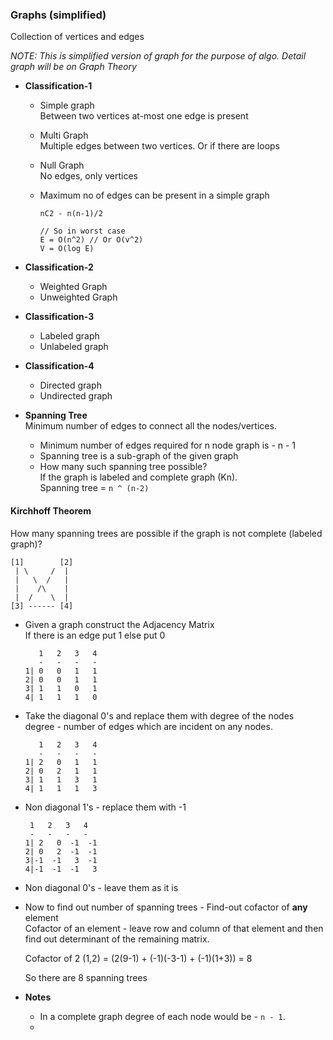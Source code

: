 ### Graphs (simplified)
Collection of vertices and edges

_NOTE: This is simplified version of graph for the purpose of algo. Detail graph will be on Graph Theory_

- **Classification-1**
  - Simple graph  
    Between two vertices at-most one edge is present

  - Multi Graph  
    Multiple edges between two vertices. Or if there are loops

  - Null Graph  
    No edges, only vertices

  - Maximum no of edges can be present in a simple graph
    ```
    nC2 - n(n-1)/2

    // So in worst case
    E = O(n^2) // Or O(v^2)
    V = O(log E)
    ```

- **Classification-2**  
  - Weighted Graph
  - Unweighted Graph

- **Classification-3**  
  - Labeled graph
  - Unlabeled graph

- **Classification-4**  
  - Directed graph
  - Undirected graph

- **Spanning Tree**  
  Minimum number of edges to connect all the nodes/vertices.
  
  - Minimum number of edges required for n node graph is - n - 1
  - Spanning tree is a sub-graph of the given graph
  - How many such spanning tree possible?  
    If the graph is labeled and complete graph (Kn).  
    Spanning tree = `n ^ (n-2)`


#### Kirchhoff Theorem
How many spanning trees are possible if the graph is not complete (labeled graph)?

```
[1]        [2]
 | \     /  |
 |   \  /   |
 |    /\    |
 |  /    \  |
[3] ------ [4]
```

- Given a graph construct the Adjacency Matrix  
  If there is an edge put 1 else put 0
  ```
     1   2   3   4
     -   -   -   -
  1| 0   0   1   1
  2| 0   0   1   1
  3| 1   1   0   1
  4| 1   1   1   0
  ```

- Take the diagonal 0's and replace them with degree of the nodes  
  degree - number of edges which are incident on any nodes.
  ```
     1   2   3   4
     -   -   -   -
  1| 2   0   1   1
  2| 0   2   1   1
  3| 1   1   3   1
  4| 1   1   1   3
  ```

- Non diagonal 1's - replace them with -1  
    ```
     1   2   3   4
     -   -   -   -
  1| 2   0  -1  -1
  2| 0   2  -1  -1
  3|-1  -1   3  -1
  4|-1  -1  -1   3
  ```

- Non diagonal 0's - leave them as it is  

- Now to find out number of spanning trees - Find-out cofactor of **any** element  
  Cofactor of an element - leave row and column of that element and then find out determinant of the remaining matrix.
  
  Cofactor of 2 (1,2) = (2(9-1) + (-1)(-3-1) + (-1)(1+3)) = 8
  
  So there are 8 spanning trees

- **Notes**  
  - In a complete graph degree of each node would be - `n - 1`.
  - 